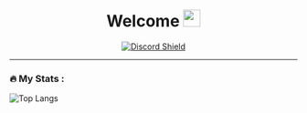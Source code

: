 <div id="header" align="center">
  <h1>
    Welcome
    <img src="https://media.giphy.com/media/hvRJCLFzcasrR4ia7z/giphy.gif" width="30px"/>
  </h1>

  <a href='https://discord.gg/xjjt5PNezq'>![Discord Shield](https://discordapp.com/api/guilds/1226950530098790540/widget.png?style=shield)</a>
</div>



---

### :fire: My Stats :

![Top Langs](https://github-readme-stats.vercel.app/api/top-langs/?username=HydroScripts&layout=compact&theme=vision-friendly-dark)
